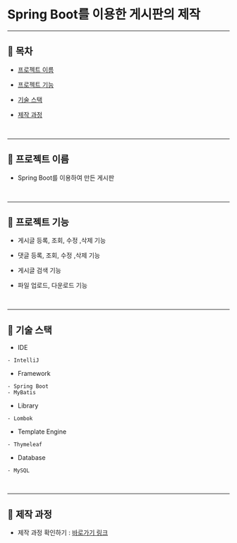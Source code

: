 # Spring Boot를 이용한 게시판의 제작

---
## :pushpin: 목차
* [프로젝트 이름](#pushpin-프로젝트-이름)

* [프로젝트 기능](#pushpin-프로젝트-기능)

* [기술 스택](#pushpin-기술-스택)

* [제작 과정](#pushpin-제작-과정)
</br>

---
## :pushpin: 프로젝트 이름
* Spring Boot를 이용하여 만든 게시판
</br>

---
## :pushpin: 프로젝트 기능
* 게시글 등록, 조회, 수정 ,삭제 기능

* 댓글 등록, 조회, 수정 ,삭제 기능

* 게시글 검색 기능

* 파일 업로드, 다운로드 기능
</br>

---
## :pushpin: 기술 스택
* IDE
```
- IntelliJ
```
* Framework
```
- Spring Boot
- MyBatis
```
* Library
```
- Lombok
```
* Template Engine
```
- Thymeleaf
```
* Database
```
- MySQL
```
</br>

---
## :pushpin: 제작 과정
* 제작 과정 확인하기 : [바로가기 링크](https://github.com/qlsdud0604/board/wiki)
</br>
